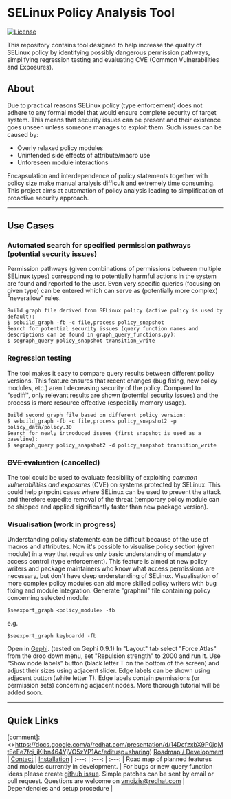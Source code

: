 # SELinux Policy Analysis Tool

[![License](https://img.shields.io/github/license/dkopecek/usbguard.svg)](https://github.com/vmojzis/sepolicy_analysis/blob/master/COPYING.txt)

This repository contains tool designed to help increase the quality of SELinux policy by identifying possibly dangerous permission pathways, simplifying regression testing and evaluating CVE (Common Vulnerabilities and Exposures).

## About
Due to practical reasons SELinux policy (type enforcement) does not adhere to any formal model that would ensure complete security of target system. This means that security issues can be present and their existence goes unseen unless someone manages to exploit them. Such issues can be caused by:
* Overly relaxed policy modules
* Unintended side effects of attribute/macro use
* Unforeseen module interactions

Encapsulation and interdependence of policy statements together with policy size make manual analysis difficult and extremely time consuming. This project aims at automation of policy analysis leading to simplification of proactive security approach.

***

## Use Cases
### Automated search for specified permission pathways (potential security issues)

Permission pathways (given combinations of permissions between multiple SELinux types) corresponding to potentially harmful actions in the system are found and reported to the user. Even very specific queries (focusing on given type) can be entered which can serve as (potentially more complex) "neverallow" rules.


    Build graph file derived from SELinux policy (active policy is used by default):
    $ sebuild_graph -fb -c file,process policy_snapshot
    Search for potential security issues (query function names and descriptions can be found in graph_query_functions.py):
    $ segraph_query policy_snapshot transition_write

### Regression testing
The tool makes it easy to compare query results between different policy versions. This feature ensures that recent changes (bug fixing, new policy modules, etc.) aren't decreasing security of the policy. Compared to "sediff", only relevant results are shown (potential security issues) and the process is more resource effective (especially memory usage).

    Build second graph file based on different policy version:
    $ sebuild_graph -fb -c file,process policy_snapshot2 -p policy_data/policy.30
    Search for newly introduced issues (first snapshot is used as a baseline):
    $ segraph_query policy_snapshot2 -d policy_snapshot transition_write

### ~~CVE evaluation~~ (cancelled)
The tool could be used to evaluate feasibility of exploiting *common vulnerabilities and exposures* (CVE) on systems protected by SELinux. This could help pinpoint cases where SELinux can be used to prevent the attack and therefore expedite removal of the threat (temporary policy module can be shipped and applied significantly faster than new package version).

### Visualisation (work in progress)
Understanding policy statements can be difficult because of the use of macros and attributes. Now it's possible to visualise policy section (given module) in a way that requires only basic understanding of mandatory access control (type enforcement). This feature is aimed at new policy writers and package maintainers who know what access permissions are necessary, but don't have deep understanding of SELinux. Visualisation of more complex policy modules can aid more skilled policy writers with bug fixing and module integration. 
Generate "graphml" file containing policy concerning selected module:
    
    $seexport_graph <policy_module> -fb
e.g.

    $seexport_graph keyboardd -fb

Open in [Gephi](https://gephi.org/). 
(tested on Gephi 0.9.1)
In "Layout" tab select "Force Atlas" from the drop down menu, set "Repulsion strength" to 2000 and run it.
Use "Show node labels" button (black letter T on the bottom of the screen) and adjust their sizes using adjacent slider. Edge labels can be shown using adjacent button (white letter T).
Edge labels contain permissions (or permission sets) concerning adjacent nodes. More thorough tutorial will be added soon.

***

## Quick Links
[comment]: <>https://docs.google.com/a/redhat.com/presentation/d/14DcfzxbX9P0jqMtEeEe7fcj_iKlbn464YjVO5zYP1Ac/editusp=sharing) 
 [Roadmap / Development](https://github.com/vmojzis/sepolicy_analysis/wiki/Roadmap) | [Contact](mailto:vmojzis@redhat.com) | [Installation](https://github.com/vmojzis/sepolicy_analysis/wiki/Installation) |
 :---: | :---: | :---: |
Road map of planned features and modules currently in development. | For bugs or new query function ideas please create [github issue](https://github.com/vmojzis/sepolicy_analysis/issues). Simple patches can be sent by email or pull request. Questions are welcome on [vmojzis@redhat.com](mailto:vmojzis@redhat.com) | Dependencies and setup procedure | 
